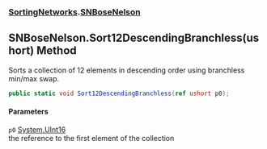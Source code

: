 ### [SortingNetworks](SortingNetworks.md 'SortingNetworks').[SNBoseNelson](SortingNetworks_SNBoseNelson.md 'SortingNetworks.SNBoseNelson')
## SNBoseNelson.Sort12DescendingBranchless(ushort) Method
Sorts a collection of 12 elements in descending order using branchless min/max swap.  
```csharp
public static void Sort12DescendingBranchless(ref ushort p0);
```
#### Parameters
<a name='SortingNetworks_SNBoseNelson_Sort12DescendingBranchless(ushort)_p0'></a>
`p0` [System.UInt16](https://docs.microsoft.com/en-us/dotnet/api/System.UInt16 'System.UInt16')  
the reference to the first element of the collection
  
